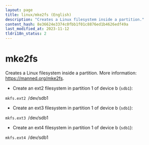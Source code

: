 ```yaml
---
layout: page
title: linux/mke2fs (English)
description: "Creates a Linux filesystem inside a partition."
content_hash: 8e36624e3374c0fbb1f01c8876ed1b4626edf49a
last_modified_at: 2023-11-12
tldri18n_status: 2
---
```

# mke2fs

Creates a Linux filesystem inside a partition.
More information: <https://manned.org/mke2fs>.

- Create an ext2 filesystem in partition 1 of device b (`sdb1`):

`mkfs.ext2 `<span class="tldr-var badge badge-pill bg-dark-lm bg-white-dm text-white-lm text-dark-dm font-weight-bold">/dev/sdb1</span>

- Create an ext3 filesystem in partition 1 of device b (`sdb1`):

`mkfs.ext3 `<span class="tldr-var badge badge-pill bg-dark-lm bg-white-dm text-white-lm text-dark-dm font-weight-bold">/dev/sdb1</span>

- Create an ext4 filesystem in partition 1 of device b (`sdb1`):

`mkfs.ext4 `<span class="tldr-var badge badge-pill bg-dark-lm bg-white-dm text-white-lm text-dark-dm font-weight-bold">/dev/sdb1</span>

